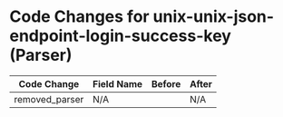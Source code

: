 # Code Changes for unix-unix-json-endpoint-login-success-key (Parser)

| Code Change | Field Name | Before | After |
|-------------|------------|--------|-------|
| removed_parser | N/A |  | N/A |